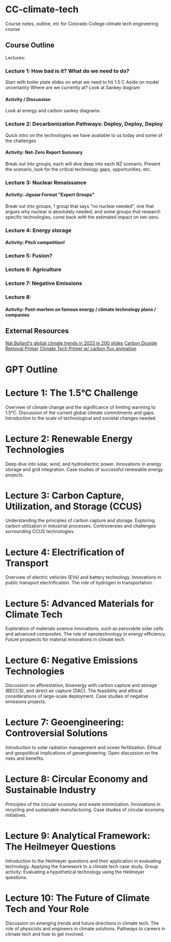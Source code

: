 # CC-climate-tech
Course notes, outline, etc for Colorado College climate tech engineering course

## Course Outline
Lectures:
### Lecture 1: How bad is it? What do we need to do?
Start with boiler plate slides on what we need to hit 1.5 C
Aside on model uncertainty
Where are we currently at? Look at Sankey diagram
#### Activity / Discussion
Look at energy and carbon sankey diagrams.

### Lecture 2: Decarbonization Pathways: Deploy, Deploy, Deploy
Quick intro on the technologies we have available to us today and some of the challenges
#### Activity: Net-Zero Report Summary
Break out into groups, each will dive deep into each NZ scenario. Present the scenario, look for the critical technology gaps, opportunities, etc.

### Lecture 3: Nuclear Renaissance


#### Activity: Jigsaw Format "Expert Groups"
Break out into groups, 1 group that says "no nuclear needed", one that argues why nuclear is absolutely needed, and some groups that research specific technologies, come back with the estimated impact on net-zero.

### Lecture 4: Energy storage

#### Activity: Pitch competition!

### Lecture 5: Fusion?

### Lecture 6: Agriculture

### Lecture 7: Negative Emissions

### Lecture 8: 
#### Activity: Post-mortem on famous energy / climate technology plans / companies

## External Resources
[Nat Bullard's global climate trends in 2023 in 200 slides](https://www.nathanielbullard.com/presentations])
[Carbon Dioxide Removal Primer](https://cdrprimer.org/)
[Climate Tech Primer w/ carbon flux animation](https://www.climatetechnologyprimer.com/section_1/1.2)

# GPT Outline 
# Lecture 1: The 1.5°C Challenge
Overview of climate change and the significance of limiting warming to 1.5°C.
Discussion of the current global climate commitments and gaps.
Introduction to the scale of technological and societal changes needed.
# Lecture 2: Renewable Energy Technologies
Deep dive into solar, wind, and hydroelectric power.
Innovations in energy storage and grid integration.
Case studies of successful renewable energy projects.
# Lecture 3: Carbon Capture, Utilization, and Storage (CCUS)
Understanding the principles of carbon capture and storage.
Exploring carbon utilization in industrial processes.
Controversies and challenges surrounding CCUS technologies.
# Lecture 4: Electrification of Transport
Overview of electric vehicles (EVs) and battery technology.
Innovations in public transport electrification.
The role of hydrogen in transportation.
# Lecture 5: Advanced Materials for Climate Tech
Exploration of materials science innovations, such as perovskite solar cells and advanced composites.
The role of nanotechnology in energy efficiency.
Future prospects for material innovations in climate tech.
# Lecture 6: Negative Emissions Technologies
Discussion on afforestation, bioenergy with carbon capture and storage (BECCS), and direct air capture (DAC).
The feasibility and ethical considerations of large-scale deployment.
Case studies of negative emissions projects.
# Lecture 7: Geoengineering: Controversial Solutions
Introduction to solar radiation management and ocean fertilization.
Ethical and geopolitical implications of geoengineering.
Open discussion on the risks and benefits.
# Lecture 8: Circular Economy and Sustainable Industry
Principles of the circular economy and waste minimization.
Innovations in recycling and sustainable manufacturing.
Case studies of circular economy initiatives.
# Lecture 9: Analytical Framework: The Heilmeyer Questions
Introduction to the Heilmeyer questions and their application in evaluating technology.
Applying the framework to a climate tech case study.
Group activity: Evaluating a hypothetical technology using the Heilmeyer questions.
# Lecture 10: The Future of Climate Tech and Your Role
Discussion on emerging trends and future directions in climate tech.
The role of physicists and engineers in climate solutions.
Pathways to careers in climate tech and how to get involved.
